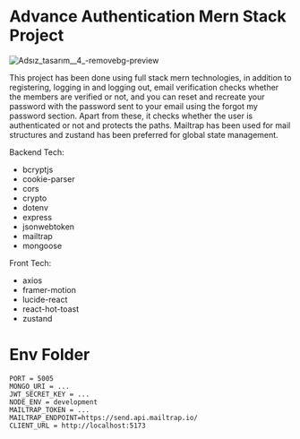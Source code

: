 # Advance Authentication Mern Stack Project

![Adsız_tasarım__4_-removebg-preview](https://github.com/user-attachments/assets/6f8ed8b9-e0b4-4b26-8619-c9ad32668cd9)

This project has been done using full stack mern technologies, in addition to registering, logging in and logging out, email verification checks whether the members are verified or not, and you can reset and recreate your password with the password sent to your email using the forgot my password section. Apart from these, it checks whether the user is authenticated or not and protects the paths. Mailtrap has been used for mail structures and zustand has been preferred for global state management.

Backend Tech:
-  bcryptjs
-  cookie-parser
-  cors
-  crypto
-  dotenv
-  express
-  jsonwebtoken
-  mailtrap
-  mongoose

Front Tech:
-  axios
-  framer-motion
-  lucide-react
-  react-hot-toast
-  zustand

# Env Folder

```
PORT = 5005
MONGO_URI = ...
JWT_SECRET_KEY = ...
NODE_ENV = development
MAILTRAP_TOKEN = ...
MAILTRAP_ENDPOINT=https://send.api.mailtrap.io/
CLIENT_URL = http://localhost:5173
```

